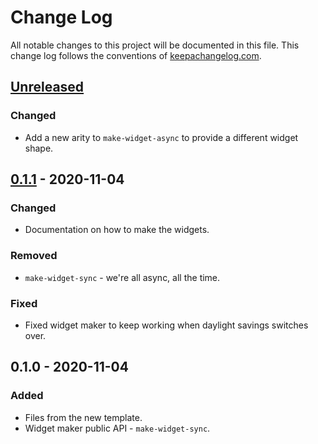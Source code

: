 # Change Log
All notable changes to this project will be documented in this file. This change log follows the conventions of [keepachangelog.com](http://keepachangelog.com/).

## [Unreleased]
### Changed
- Add a new arity to `make-widget-async` to provide a different widget shape.

## [0.1.1] - 2020-11-04
### Changed
- Documentation on how to make the widgets.

### Removed
- `make-widget-sync` - we're all async, all the time.

### Fixed
- Fixed widget maker to keep working when daylight savings switches over.

## 0.1.0 - 2020-11-04
### Added
- Files from the new template.
- Widget maker public API - `make-widget-sync`.

[Unreleased]: https://github.com/your-name/fwpd/compare/0.1.1...HEAD
[0.1.1]: https://github.com/your-name/fwpd/compare/0.1.0...0.1.1
